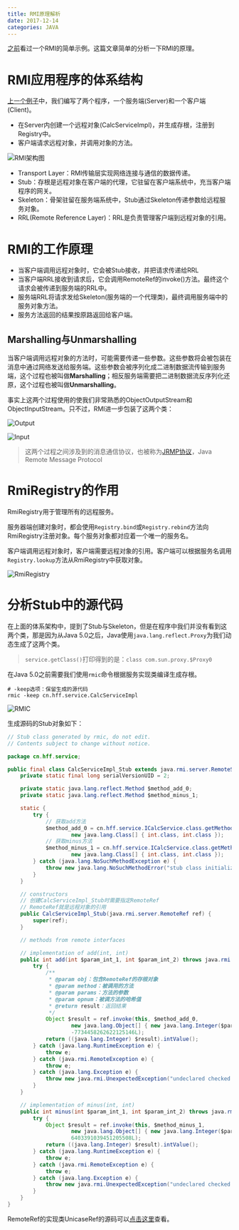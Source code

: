 ```yaml
---
title: RMI原理解析
date: 2017-12-14
categories: JAVA
---
```


[之前](http://blog.csdn.net/holmofy/article/details/78881331)看过一个RMI的简单示例。这篇文章简单的分析一下RMI的原理。

# RMI应用程序的体系结构

[上一个例子](http://blog.csdn.net/holmofy/article/details/78881331)中，我们编写了两个程序，一个服务端(Server)和一个客户端(Client)。

* 在Server内创建一个远程对象(CalcServiceImpl)，并生成存根，注册到Registry中。
* 客户端请求远程对象，并调用对象的方法。

![RMI架构图](http://img-blog.csdn.net/20171223200249869?watermark/2/text/aHR0cDovL2Jsb2cuY3Nkbi5uZXQvSG9sbW9meQ==/font/5a6L5L2T/fontsize/400/fill/I0JBQkFCMA==/dissolve/70/gravity/SouthEast)

* Transport Layer：RMI传输层实现网络连接与通信的数据传递。
* Stub：存根是远程对象在客户端的代理，它驻留在客户端系统中，充当客户端程序的网关。
* Skeleton：骨架驻留在服务端系统中，Stub通过Skeleton传递参数给远程服务对象。
* RRL(Remote Reference Layer)：RRL是负责管理客户端到远程对象的引用。

# RMI的工作原理

* 当客户端调用远程对象时，它会被Stub接收，并把请求传递给RRL
* 当客户端RRL接收到请求后，它会调用RemoteRef的invoke()方法。最终这个请求会被传递到服务端的RRL中。
* 服务端RRL将请求发给Skeleton(服务端的一个代理类)，最终调用服务端中的服务对象方法。
* 服务方法返回的结果按原路返回给客户端。

## Marshalling与Unmarshalling

当客户端调用远程对象的方法时，可能需要传递一些参数。这些参数将会被包装在消息中通过网络发送给服务端。这些参数会被序列化成二进制数据流传输到服务端，这个过程也被叫做**Marshalling**；相反服务端需要把二进制数据流反序列化还原，这个过程也被叫做**Unmarshalling**。

事实上这两个过程使用的使我们非常熟悉的ObjectOutputStream和ObjectInputStream。只不过，RMI进一步包装了这两个类：

![Output](http://img-blog.csdn.net/20171223200349973?watermark/2/text/aHR0cDovL2Jsb2cuY3Nkbi5uZXQvSG9sbW9meQ==/font/5a6L5L2T/fontsize/400/fill/I0JBQkFCMA==/dissolve/70/gravity/SouthEast)

![Input](http://img-blog.csdn.net/20171223200405206?watermark/2/text/aHR0cDovL2Jsb2cuY3Nkbi5uZXQvSG9sbW9meQ==/font/5a6L5L2T/fontsize/400/fill/I0JBQkFCMA==/dissolve/70/gravity/SouthEast)

> 这两个过程之间涉及到的消息通信协议，也被称为[JRMP协议](https://en.wikipedia.org/wiki/Java_Remote_Method_Protocol)，Java Remote Message Protocol

# RmiRegistry的作用

RmiRegistry用于管理所有的远程服务。

服务器端创建对象时，都会使用`Registry.bind`或`Registry.rebind`方法向RmiRegistry注册对象。每个服务对象都对应着一个唯一的服务名。

客户端调用远程对象时，客户端需要远程对象的引用。客户端可以根据服务名调用`Registry.lookup`方法从RmiRegistry中获取对象。

![RmiRegistry](http://img-blog.csdn.net/20171223200420058?watermark/2/text/aHR0cDovL2Jsb2cuY3Nkbi5uZXQvSG9sbW9meQ==/font/5a6L5L2T/fontsize/400/fill/I0JBQkFCMA==/dissolve/70/gravity/SouthEast)

# 分析Stub中的源代码

在上面的体系架构中，提到了Stub与Skeleton，但是在程序中我们并没有看到这两个类，那是因为从Java 5.0之后，Java使用`java.lang.reflect.Proxy`为我们动态生成了这两个类。

> `service.getClass()`打印得到的是：`class com.sun.proxy.$Proxy0`

在Java 5.0之前需要我们使用`rmic`命令根据服务实现类编译生成存根。

```shell
# -keep选项：保留生成的源代码
rmic -keep cn.hff.service.CalcServiceImpl
```

![RMIC](http://img-blog.csdn.net/20171223200441356?watermark/2/text/aHR0cDovL2Jsb2cuY3Nkbi5uZXQvSG9sbW9meQ==/font/5a6L5L2T/fontsize/400/fill/I0JBQkFCMA==/dissolve/70/gravity/SouthEast)

生成源码的Stub对象如下：

```java
// Stub class generated by rmic, do not edit.
// Contents subject to change without notice.

package cn.hff.service;

public final class CalcServiceImpl_Stub extends java.rmi.server.RemoteStub implements cn.hff.service.ICalcService {
	private static final long serialVersionUID = 2;

	private static java.lang.reflect.Method $method_add_0;
	private static java.lang.reflect.Method $method_minus_1;

	static {
		try {
            // 获取add方法
			$method_add_0 = cn.hff.service.ICalcService.class.getMethod("add",
					new java.lang.Class[] { int.class, int.class });
            // 获取minus方法
			$method_minus_1 = cn.hff.service.ICalcService.class.getMethod("minus",
					new java.lang.Class[] { int.class, int.class });
		} catch (java.lang.NoSuchMethodException e) {
			throw new java.lang.NoSuchMethodError("stub class initialization failed");
		}
	}

	// constructors
    // 创建CalcServiceImpl_Stub时需要指定RemoteRef
    // RemoteRef就是远程对象的引用
	public CalcServiceImpl_Stub(java.rmi.server.RemoteRef ref) {
		super(ref);
	}

	// methods from remote interfaces

	// implementation of add(int, int)
	public int add(int $param_int_1, int $param_int_2) throws java.rmi.RemoteException {
		try {
            /**
             * @param obj：包含RemoteRef的存根对象
             * @param method：被调用的方法
             * @param params：方法的参数
             * @param opnum：被调方法的哈希值
             * @return result：返回结果
             */
			Object $result = ref.invoke(this, $method_add_0,
					new java.lang.Object[] { new java.lang.Integer($param_int_1), new java.lang.Integer($param_int_2) },
					-7734458262622125146L);
			return ((java.lang.Integer) $result).intValue();
		} catch (java.lang.RuntimeException e) {
			throw e;
		} catch (java.rmi.RemoteException e) {
			throw e;
		} catch (java.lang.Exception e) {
			throw new java.rmi.UnexpectedException("undeclared checked exception", e);
		}
	}

	// implementation of minus(int, int)
	public int minus(int $param_int_1, int $param_int_2) throws java.rmi.RemoteException {
		try {
			Object $result = ref.invoke(this, $method_minus_1,
					new java.lang.Object[] { new java.lang.Integer($param_int_1), new java.lang.Integer($param_int_2) },
					6403391039451205508L);
			return ((java.lang.Integer) $result).intValue();
		} catch (java.lang.RuntimeException e) {
			throw e;
		} catch (java.rmi.RemoteException e) {
			throw e;
		} catch (java.lang.Exception e) {
			throw new java.rmi.UnexpectedException("undeclared checked exception", e);
		}
	}
}
```

RemoteRef的实现类UnicaseRef的源码可以[点击这里](http://hg.openjdk.java.net/jdk6/jdk6/jdk/file/tip/src/share/classes/sun/rmi/server/UnicastRef.java)查看。